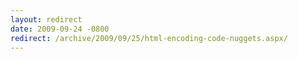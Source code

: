 ```yaml
---
layout: redirect
date: 2009-09-24 -0800
redirect: /archive/2009/09/25/html-encoding-code-nuggets.aspx/
---
```

